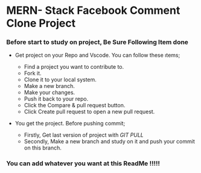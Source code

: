 # MERN- Stack Facebook Comment Clone Project 

### Before start to study on project, Be Sure Following Item done

* Get project on your Repo and Vscode. You can follow these ıtems;
    * Find a project you want to contribute to.
    * Fork it.
    * Clone it to your local system.
    * Make a new branch.
    * Make your changes.
    * Push it back to your repo.
    * Click the Compare & pull request button.
    * Click Create pull request to open a new pull request.
    
* You get the project. Before pushing commit;
  * Firstly, Get last version of project with *GIT PULL*
  * Secondly, Make a new branch and study on it and push your commit on this branch.

### You can add whatever you want at this ReadMe  !!!!!